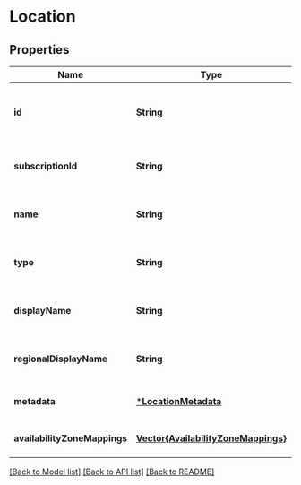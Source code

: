 # Location


## Properties
Name | Type | Description | Notes
------------ | ------------- | ------------- | -------------
**id** | **String** | The fully qualified ID of the location. For example, /subscriptions/8d65815f-a5b6-402f-9298-045155da7d74/locations/westus. | [optional] [readonly] [default to nothing]
**subscriptionId** | **String** | The subscription ID. | [optional] [readonly] [default to nothing]
**name** | **String** | The location name. | [optional] [readonly] [default to nothing]
**type** | **String** | The location type. | [optional] [readonly] [default to nothing]
**displayName** | **String** | The display name of the location. | [optional] [readonly] [default to nothing]
**regionalDisplayName** | **String** | The display name of the location and its region. | [optional] [readonly] [default to nothing]
**metadata** | [***LocationMetadata**](LocationMetadata.md) |  | [optional] [default to nothing]
**availabilityZoneMappings** | [**Vector{AvailabilityZoneMappings}**](AvailabilityZoneMappings.md) | The availability zone mappings for this region. | [optional] [default to nothing]


[[Back to Model list]](../README.md#models) [[Back to API list]](../README.md#api-endpoints) [[Back to README]](../README.md)


